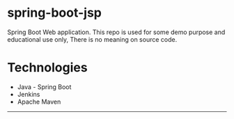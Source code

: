 # spring-boot-jsp
Spring Boot Web application.
This repo is used for some demo purpose and educational use only, There is no meaning on source code.

# Technologies
* Java - Spring Boot
* Jenkins
* Apache Maven
----------
